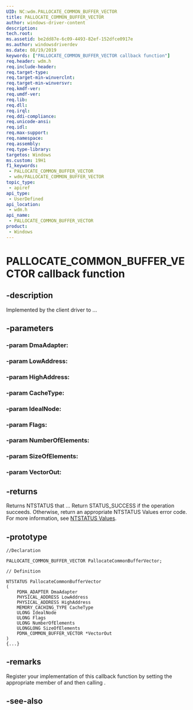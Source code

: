 ```yaml
---
UID: NC:wdm.PALLOCATE_COMMON_BUFFER_VECTOR
title: PALLOCATE_COMMON_BUFFER_VECTOR
author: windows-driver-content
description: 
tech.root: 
ms.assetid: be2dd87e-6c09-4493-82ef-152dfce0917e
ms.author: windowsdriverdev
ms.date: 08/19/2019
keywords: ["PALLOCATE_COMMON_BUFFER_VECTOR callback function"]
req.header: wdm.h
req.include-header: 
req.target-type: 
req.target-min-winverclnt: 
req.target-min-winversvr: 
req.kmdf-ver: 
req.umdf-ver: 
req.lib: 
req.dll: 
req.irql: 
req.ddi-compliance: 
req.unicode-ansi: 
req.idl: 
req.max-support: 
req.namespace: 
req.assembly: 
req.type-library: 
targetos: Windows
ms.custom: 19H1
f1_keywords:
 - PALLOCATE_COMMON_BUFFER_VECTOR
 - wdm/PALLOCATE_COMMON_BUFFER_VECTOR
topic_type:
 - apiref
api_type:
 - UserDefined
api_location:
 - wdm.h
api_name:
 - PALLOCATE_COMMON_BUFFER_VECTOR
product:
 - Windows
---
```


# PALLOCATE_COMMON_BUFFER_VECTOR callback function


## -description

Implemented by the client driver to ...

## -parameters

### -param DmaAdapter: 

### -param LowAddress: 

### -param HighAddress: 

### -param CacheType: 

### -param IdealNode: 

### -param Flags: 

### -param NumberOfElements: 

### -param SizeOfElements: 

### -param VectorOut: 

## -returns

Returns NTSTATUS that ...
Return STATUS_SUCCESS if the operation succeeds. Otherwise, return an appropriate NTSTATUS Values error code. For more information, see [NTSTATUS Values](/windows-hardware/drivers/kernel/ntstatus-values).

## -prototype

```
//Declaration

PALLOCATE_COMMON_BUFFER_VECTOR PallocateCommonBufferVector; 

// Definition

NTSTATUS PallocateCommonBufferVector 
(
	PDMA_ADAPTER DmaAdapter
	PHYSICAL_ADDRESS LowAddress
	PHYSICAL_ADDRESS HighAddress
	MEMORY_CACHING_TYPE CacheType
	ULONG IdealNode
	ULONG Flags
	ULONG NumberOfElements
	ULONGLONG SizeOfElements
	PDMA_COMMON_BUFFER_VECTOR *VectorOut
)
{...}

```

## -remarks

Register your implementation of this callback function by setting the appropriate member of <!-- REPLACE ME --> and then calling <!-- REPLACE ME -->.

## -see-also